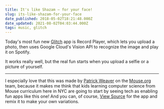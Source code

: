 ```yaml
---
title: It's like Shazam — for your face!
slug: its-like-shazam-for-your-face
date_published: 2018-05-02T18:21:48.000Z
date_updated: 2021-08-02T04:03:44.000Z
tags: music, glitch
---
```


Today's most fun new [Glitch](https://glitch.com/) app is Record Player, which lets you upload a photo, then uses Google Cloud's Vision API to recognize the image and play it on Spotify.

It works really well, but the real fun starts when you upload a selfie or a picture of yourself.

---

I especially love that this was made by [Patrick Weaver](https://twitter.com/patrickweave_r) on the [Mouse.org](https://mouse.org) team, because it makes me think that kids learning computer science from Mouse curriculum here in NYC are going to start by seeing tech as enabling fun apps like this one! And you can, of course, [View Source](https://glitch.com/edit/#!/record-player?path=README.md:1:0) for the app and remix it to make your own variations.
